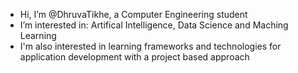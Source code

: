 - Hi, I’m @DhruvaTikhe, a Computer Engineering student
- I’m interested in: Artifical Intelligence, Data Science and Maching Learning
- I'm also interested in learning frameworks and technologies for application development with a project based approach
